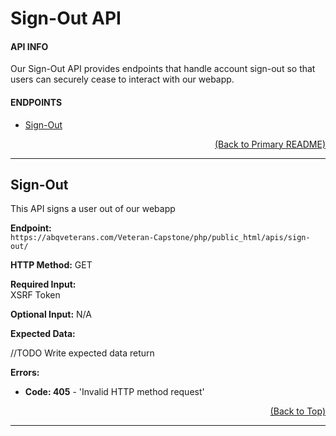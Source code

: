 # Sign-Out API

#### API INFO
Our Sign-Out API provides endpoints that handle account sign-out so that users can securely cease to interact with our webapp.

#### ENDPOINTS
* [Sign-Out](https://github.com/Veteran-Capstone-Group/Veteran-Resource-WebApp/tree/master/php/public_html/apis/sign-out#Sign-Out)

[<p align="right">(Back to Primary README)</p>](https://github.com/Veteran-Capstone-Group/Veteran-Resource-WebApp#ABQ-Veterans)

---

## Sign-Out  

This API signs a user out of our webapp

**Endpoint:**   
`https://abqveterans.com/Veteran-Capstone/php/public_html/apis/sign-out/`

**HTTP Method:** GET 

**Required Input:**    
XSRF Token     

**Optional Input:** N/A 

**Expected Data:** 

//TODO Write expected data return

 
**Errors:**   
* **Code: 405** - 'Invalid HTTP method request'  


[<p align="right">(Back to Top)</p>](https://github.com/Veteran-Capstone-Group/Veteran-Resource-WebApp/tree/master/php/public_html/apis/sign-out#Sign-Out-API)

---